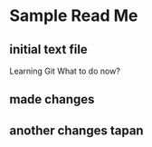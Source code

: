 # Sample Read Me
## initial text file

Learning Git
What to do now?
## made changes
## another changes tapan